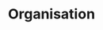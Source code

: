 ---
layout: redirect.njk
tags: page
key: organisation_en
title: Organisation
redirect: /en/design-system/organisation/process/
parent: design-system_en
order: 20
---